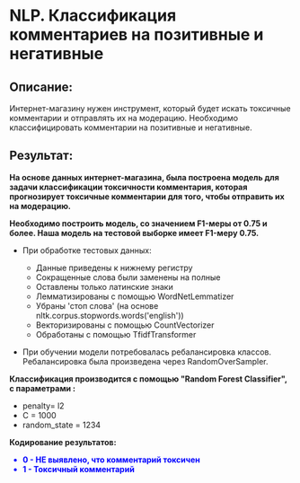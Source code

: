 # NLP. Классификация комментариев на позитивные и негативные

## Описание:

Интернет-магазину нужен инструмент, который будет искать токсичные комментарии и отправлять их на модерацию. Необходимо классифицировать комментарии на позитивные и негативные.

## Результат:

**На основе данных интернет-магазина, была построена модель для задачи классификации токсичности комментария, которая прогнозирует токсичные комментарии для того, чтобы отправить их на модерацию.**

**Необходимо построить модель, со значением F1-меры от 0.75 и более. Наша модель на тестовой выборке имеет F1-меру 0.75.**

* При обработке тестовых данных:
    * Данные приведены к нижнему регистру
    * Сокращенные слова были заменены на полные
    * Оставлены только латинские знаки 
    * Лемматизированы с помощью WordNetLemmatizer
    * Убраны 'стоп слова' (на основе nltk.corpus.stopwords.words('english'))
    * Векторизированы с помощью CountVectorizer
    * Обработаны с помощью TfidfTransformer
    
 
* При обучении модели потребовалась ребалансировка классов. Ребалансировка была произведена через RandomOverSampler.
    
**Классификация производится с помощью "Random Forest Classifier", c параметрами :**
* penalty= l2
* C = 1000
* random_state = 1234

**Кодирование результатов:**
<font color='blue'> 
* **0 - НЕ выявлено, что комментарий токсичен**
* **1 - Токсичный комментарий**
